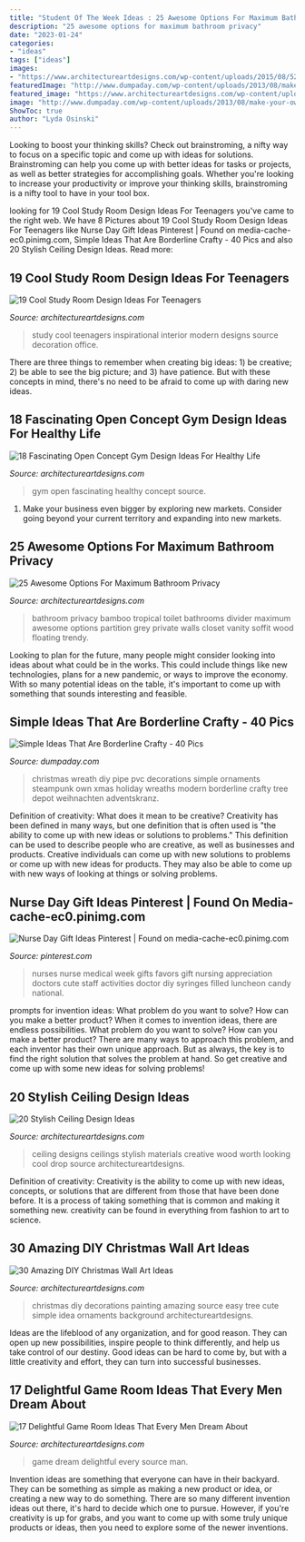 ```yaml
---
title: "Student Of The Week Ideas : 25 Awesome Options For Maximum Bathroom Privacy"
description: "25 awesome options for maximum bathroom privacy"
date: "2023-01-24"
categories:
- "ideas"
tags: ["ideas"]
images:
- "https://www.architectureartdesigns.com/wp-content/uploads/2015/08/524.jpg"
featuredImage: "http://www.dumpaday.com/wp-content/uploads/2013/08/make-your-own-christmas-decorations.jpg"
featured_image: "https://www.architectureartdesigns.com/wp-content/uploads/2013/06/165.jpg"
image: "http://www.dumpaday.com/wp-content/uploads/2013/08/make-your-own-christmas-decorations.jpg"
ShowToc: true
author: "Lyda Osinski"
---
```



Looking to boost your thinking skills? Check out brainstroming, a nifty way to focus on a specific topic and come up with ideas for solutions. Brainstroming can help you come up with better ideas for tasks or projects, as well as better strategies for accomplishing goals. Whether you're looking to increase your productivity or improve your thinking skills, brainstroming is a nifty tool to have in your tool box.

	

		
looking for 19 Cool Study Room Design Ideas For Teenagers you've came to the right web. We have 8 Pictures about 19 Cool Study Room Design Ideas For Teenagers like Nurse Day Gift Ideas Pinterest | Found on media-cache-ec0.pinimg.com, Simple Ideas That Are Borderline Crafty - 40 Pics and also 20 Stylish Ceiling Design Ideas. Read more:
		
    
## 19 Cool Study Room Design Ideas For Teenagers

<img loading=lazy src="https://www.architectureartdesigns.com/wp-content/uploads/2014/02/1621.jpg" onerror="this.onerror=null;this.src='https://tse1.mm.bing.net/th?id=OIP.zLmDmKVYO-rAOtmchbYplQAAAA&amp;pid=15.1';" alt="19 Cool Study Room Design Ideas For Teenagers">

_Source: architectureartdesigns.com_

>study cool teenagers inspirational interior modern designs source decoration office. 

	

There are three things to remember when creating big ideas: 1) be creative; 2) be able to see the big picture; and 3) have patience. But with these concepts in mind, there's no need to be afraid to come up with daring new ideas.

    
## 18 Fascinating Open Concept Gym Design Ideas For Healthy Life

<img loading=lazy src="https://www.architectureartdesigns.com/wp-content/uploads/2015/08/524.jpg" onerror="this.onerror=null;this.src='https://tse2.mm.bing.net/th?id=OIP.EBaaLTgZVrb2z2_yqcZ0oQHaFj&amp;pid=15.1';" alt="18 Fascinating Open Concept Gym Design Ideas For Healthy Life">

_Source: architectureartdesigns.com_

>gym open fascinating healthy concept source. 

	

1. Make your business even bigger by exploring new markets. Consider going beyond your current territory and expanding into new markets.

    
## 25 Awesome Options For Maximum Bathroom Privacy

<img loading=lazy src="http://www.architectureartdesigns.com/wp-content/uploads/2013/10/12210.jpg" onerror="this.onerror=null;this.src='https://tse4.mm.bing.net/th?id=OIP.qs4rIBhikfP0j1DPZkrzZQAAAA&amp;pid=15.1';" alt="25 Awesome Options For Maximum Bathroom Privacy">

_Source: architectureartdesigns.com_

>bathroom privacy bamboo tropical toilet bathrooms divider maximum awesome options partition grey private walls closet vanity soffit wood floating trendy. 

	

Looking to plan for the future, many people might consider looking into ideas about what could be in the works. This could include things like new technologies, plans for a new pandemic, or ways to improve the economy. With so many potential ideas on the table, it's important to come up with something that sounds interesting and feasible.

    
## Simple Ideas That Are Borderline Crafty - 40 Pics

<img loading=lazy src="http://www.dumpaday.com/wp-content/uploads/2013/08/make-your-own-christmas-decorations.jpg" onerror="this.onerror=null;this.src='https://tse3.mm.bing.net/th?id=OIP.cuPG3q9omroeK_MyQ4P8QgHaLG&amp;pid=15.1';" alt="Simple Ideas That Are Borderline Crafty - 40 Pics">

_Source: dumpaday.com_

>christmas wreath diy pipe pvc decorations simple ornaments steampunk own xmas holiday wreaths modern borderline crafty tree depot weihnachten adventskranz. 

	

Definition of creativity: What does it mean to be creative?
Creativity has been defined in many ways, but one definition that is often used is "the ability to come up with new ideas or solutions to problems." This definition can be used to describe people who are creative, as well as businesses and products. Creative individuals can come up with new solutions to problems or come up with new ideas for products. They may also be able to come up with new ways of looking at things or solving problems.

    
## Nurse Day Gift Ideas Pinterest | Found On Media-cache-ec0.pinimg.com

<img loading=lazy src="https://i.pinimg.com/736x/a3/0c/be/a30cbe9b42c8dfb904d8403ea7b7462a--nurse-gifts-nursing-day-gifts.jpg" onerror="this.onerror=null;this.src='https://tse3.mm.bing.net/th?id=OIP.0qiEZF2ig7tZeaesoLI8sgHaJ3&amp;pid=15.1';" alt="Nurse Day Gift Ideas Pinterest | Found on media-cache-ec0.pinimg.com">

_Source: pinterest.com_

>nurses nurse medical week gifts favors gift nursing appreciation doctors cute staff activities doctor diy syringes filled luncheon candy national. 

	

prompts for invention ideas: What problem do you want to solve? How can you make a better product?
When it comes to invention ideas, there are endless possibilities. What problem do you want to solve? How can you make a better product? There are many ways to approach this problem, and each inventor has their own unique approach. But as always, the key is to find the right solution that solves the problem at hand. So get creative and come up with some new ideas for solving problems!

    
## 20 Stylish Ceiling Design Ideas

<img loading=lazy src="https://www.architectureartdesigns.com/wp-content/uploads/2013/06/165.jpg" onerror="this.onerror=null;this.src='https://tse2.mm.bing.net/th?id=OIP.Y3YXju7Ir6ZihKJcpap71QHaFj&amp;pid=15.1';" alt="20 Stylish Ceiling Design Ideas">

_Source: architectureartdesigns.com_

>ceiling designs ceilings stylish materials creative wood worth looking cool drop source architectureartdesigns. 

	

Definition of creativity:
Creativity is the ability to come up with new ideas, concepts, or solutions that are different from those that have been done before. It is a process of taking something that is common and making it something new. creativity can be found in everything from fashion to art to science.

    
## 30 Amazing DIY Christmas Wall Art Ideas

<img loading=lazy src="http://www.architectureartdesigns.com/wp-content/uploads/2013/12/1914.jpg" onerror="this.onerror=null;this.src='https://tse3.mm.bing.net/th?id=OIP.z2ydj6SkIRBncB_WQkbjzQHaLI&amp;pid=15.1';" alt="30 Amazing DIY Christmas Wall Art Ideas">

_Source: architectureartdesigns.com_

>christmas diy decorations painting amazing source easy tree cute simple idea ornaments background architectureartdesigns. 

	

Ideas are the lifeblood of any organization, and for good reason. They can open up new possibilities, inspire people to think differently, and help us take control of our destiny. Good ideas can be hard to come by, but with a little creativity and effort, they can turn into successful businesses.

    
## 17 Delightful Game Room Ideas That Every Men Dream About

<img loading=lazy src="https://www.architectureartdesigns.com/wp-content/uploads/2015/10/49.jpg" onerror="this.onerror=null;this.src='https://tse4.mm.bing.net/th?id=OIP.mo89v_oqh4GbMsQbkfG6SAHaFj&amp;pid=15.1';" alt="17 Delightful Game Room Ideas That Every Men Dream About">

_Source: architectureartdesigns.com_

>game dream delightful every source man. 

	

Invention ideas are something that everyone can have in their backyard. They can be something as simple as making a new product or idea, or creating a new way to do something. There are so many different invention ideas out there, it's hard to decide which one to pursue. However, if you're creativity is up for grabs, and you want to come up with some truly unique products or ideas, then you need to explore some of the newer inventions.

